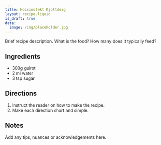 ```yaml
---
title: Hoisinstekt Kjottdeig
layout: recipe.liquid
is_draft: true
data:
  image: /img/placeholder.jpg
---
```

Brief recipe description. What is the food? How many does it typically feed?

## Ingredients

- 300g gulrot
- 2 ml water
- 3 tsp sugar

## Directions

1. Instruct the reader on how to make the recipe.
2. Make each direction short and simple.

## Notes

Add any tips, nuances or acknowledgements here.
